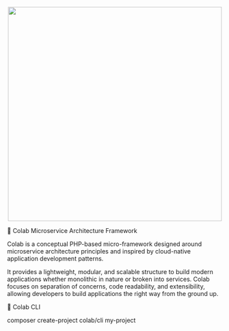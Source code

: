 <p align="center">
  <img src="https://github.com/user-attachments/assets/3a2d4597-6f27-4a6f-b31e-2f0f2551924b" width="500"/>
</p>

🧠 Colab Microservice Architecture Framework

Colab is a conceptual PHP-based micro-framework designed around microservice architecture principles and inspired by cloud-native application development patterns.

It provides a lightweight, modular, and scalable structure to build modern applications whether monolithic in nature or broken into services. Colab focuses on separation of concerns, code readability, and extensibility, allowing developers to build applications the right way from the ground up.

🚀 Colab CLI

composer create-project colab/cli my-project
